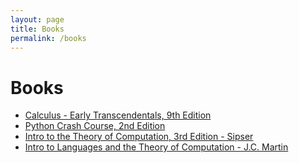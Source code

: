 ```yaml
---
layout: page
title: Books
permalink: /books
---
```

# Books

* [Calculus - Early Transcendentals, 9th Edition](/docs/calculus-early-transcendentals-ninth-edition.pdf)
* [Python Crash Course, 2nd Edition](/docs/python-crash-course-second-edition.pdf)
* [Intro to the Theory of Computation, 3rd Edition - Sipser](/docs/introduction-to-the-theory-of-computation-3E-sipser.pdf)
* [Intro to Languages and the Theory of Computation - J.C. Martin](/docs/introduction-to-languages-and-theory-of-computation-jcmartin.pdf)
